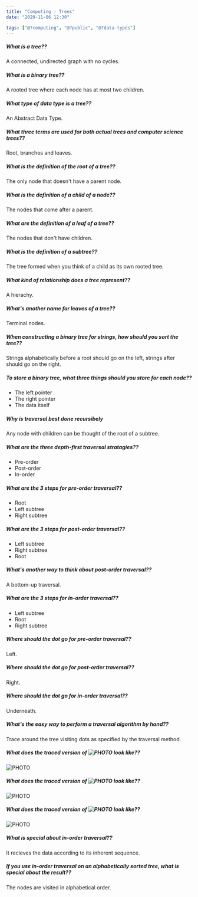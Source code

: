 ```yaml
---
title: "Computing - Trees"
date: "2020-11-06 12:30"

tags: ["@?computing", "@?public", "@?data-types"]
---
```


##### What is a tree??
A connected, undirected graph with no cycles.

##### What is a binary tree??
A rooted tree where each node has at most two children.

##### What type of data type is a tree??
An Abstract Data Type.

##### What three terms are used for both actual trees and computer science trees??
Root, branches and leaves.

##### What is the definition of the root of a tree??
The only node that doesn't have a parent node.

##### What is the definition of a child of a node??
The nodes that come after a parent.

##### What are the definition of a leaf of a tree??
The nodes that don't have children.

##### What is the definition of a subtree??
The tree formed when you think of a child as its own rooted tree.

##### What kind of relationship does a tree represent??
A hierachy.

##### What's another name for leaves of a tree??
Terminal nodes.

##### When constructing a binary tree for strings, how should you sort the tree??
Strings alphabetically before a root should go on the left, strings after should go on the right.

##### To store a binary tree, what three things should you store for each node??
* The left pointer
* The right pointer
* The data itself

##### Why is traversal best done recursibely
Any node with children can be thought of the root of a subtree.

##### What are the three depth-first traversal stratagies??
* Pre-order
* Post-order
* In-order

##### What are the 3 steps for pre-order traversal??
* Root
* Left subtree
* Right subtree

##### What are the 3 steps for post-order traversal??
* Left subtree
* Right subtree
* Root

##### What's another way to think about post-order traversal??
A bottom-up traversal.

##### What are the 3 steps for in-order traversal??
* Left subtree
* Root
* Right subtree

##### Where should the dot go for pre-order traversal??
Left.

##### Where should the dot go for post-order traversal??
Right.

##### Where should the dot go for in-order traversal??
Underneath.

##### What's the easy way to perform a traversal algorithm by hand??
Trace around the tree visiting dots as specified by the traversal method.

##### What does the traced version of ![PHOTO](tree-pre-order.png) look like??
![PHOTO](tree-pre-order-filled.png)

##### What does the traced version of ![PHOTO](tree-post-order.png) look like??
![PHOTO](tree-post-order-filled.png)

##### What does the traced version of ![PHOTO](tree-in-order.png) look like??
![PHOTO](tree-in-order-filled.png)

##### What is special about in-order traversal??
It recieves the data according to its inherent sequence.

##### If you use in-order traversal on an alphabetically sorted tree, what is special about the result??
The nodes are visited in alphabetical order.
